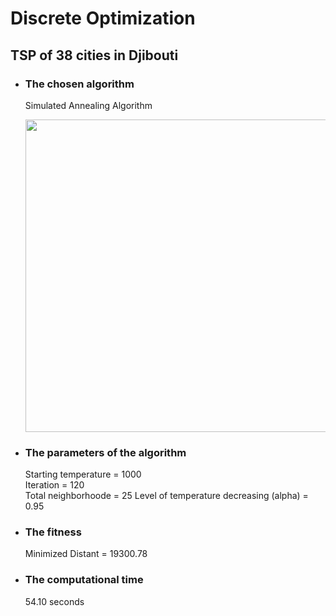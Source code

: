 # Discrete Optimization
## TSP of 38 cities in Djibouti

- ### The chosen algorithm       
  Simulated Annealing Algorithm   
  
  <img src="https://user-images.githubusercontent.com/57988473/72668399-96b78800-3a26-11ea-8d16-6dbf78de7759.jpg" width="500">   

- ### The parameters of the algorithm   
  Starting temperature = 1000     
  Iteration = 120   
  Total neighborhoode = 25
  Level of temperature decreasing (alpha) = 0.95 

- ### The fitness   
  Minimized Distant = 19300.78

- ### The computational time  
  54.10 seconds
